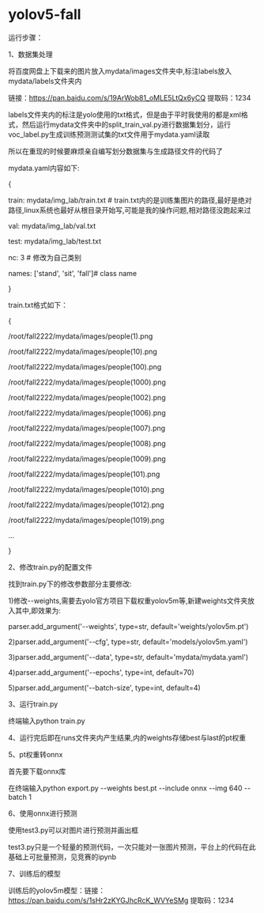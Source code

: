 # yolov5-fall

运行步骤：

1、数据集处理

  将百度网盘上下载来的图片放入mydata/images文件夹中,标注labels放入mydata/labels文件夹内
  
  链接：https://pan.baidu.com/s/19ArWob81_oMLE5LtQx6yCQ 
提取码：1234
  
  labels文件夹内的标注是yolo使用的txt格式，但是由于平时我使用的都是xml格式，然后运行mydata文件夹中的split_train_val.py进行数据集划分，运行voc_label.py生成训练预测测试集的txt文件用于mydata.yaml读取
  
  所以在重现的时候要麻烦亲自编写划分数据集与生成路径文件的代码了
  
  mydata.yaml内容如下:
  
  {
  
  train: mydata/img_lab/train.txt # train.txt内的是训练集图片的路径,最好是绝对路径,linux系统也最好从根目录开始写,可能是我的操作问题,相对路径没跑起来过
  
  val: mydata/img_lab/val.txt
  
  test: mydata/img_lab/test.txt
  
  nc: 3  # 修改为自己类别
  
  names: ['stand', 'sit', 'fall']# class name
  
  }
  
  train.txt格式如下：
  
  {
  
  /root/fall2222/mydata/images/people(1).png
  
  /root/fall2222/mydata/images/people(10).png
  
  /root/fall2222/mydata/images/people(100).png
  
  /root/fall2222/mydata/images/people(1000).png
  
  /root/fall2222/mydata/images/people(1002).png
  
  /root/fall2222/mydata/images/people(1006).png
  
  /root/fall2222/mydata/images/people(1007).png
  
  /root/fall2222/mydata/images/people(1008).png
  
  /root/fall2222/mydata/images/people(1009).png
  
  /root/fall2222/mydata/images/people(101).png
  
  /root/fall2222/mydata/images/people(1010).png
  
  /root/fall2222/mydata/images/people(1012).png
  
  /root/fall2222/mydata/images/people(1019).png
  
  ...
  
  }
  
2、修改train.py的配置文件

  找到train.py下的修改参数部分主要修改:
  
  1)修改--weights,需要去yolo官方项目下载权重yolov5m等,新建weights文件夹放入其中,即效果为:
  
  parser.add_argument('--weights', type=str, default='weights/yolov5m.pt')
  
  2)parser.add_argument('--cfg', type=str, default='models/yolov5m.yaml')
  
  3)parser.add_argument('--data', type=str, default='mydata/mydata.yaml')
  
  4)parser.add_argument('--epochs', type=int, default=70)
  
  5)parser.add_argument('--batch-size', type=int, default=4)
  
 3、运行train.py
 
  终端输入python train.py
  
 4、运行完后即在runs文件夹内产生结果,内的weights存储best与last的pt权重
 
 5、pt权重转onnx
 
  首先要下载onnx库
  
  在终端输入python export.py --weights best.pt --include onnx --img 640 --batch 1
  
 6、使用onnx进行预测
 
  使用test3.py可以对图片进行预测并画出框
  
  test3.py只是一个轻量的预测代码，一次只能对一张图片预测，平台上的代码在此基础上可批量预测，见竞赛的ipynb
  
 7、训练后的模型
 
 训练后的yolov5m模型：链接：https://pan.baidu.com/s/1sHr2zKYGJhcRcK_WVYeSMg 
提取码：1234 
  
  
  
  
  
  
